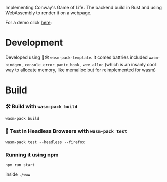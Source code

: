 <meta charset="utf-8"/>

Implementing Conway's Game of Life. The backend build in Rust and using
 WebAssembly to render it on a webpage.

 For a demo click [here](http://clmno.com/wasm-conways-GoL/):



# Development
 Developed using 🦀🕸️ `wasm-pack-template`. It comes battries included `wasm-bindgen` , `console_error_panic_hook` , `wee_alloc` (which is an insanly cool way to allocate memory, like memalloc but for reimplemented for wasm)

# Build
### 🛠️ Build with `wasm-pack build`

```
wasm-pack build
```

### 🔬 Test in Headless Browsers with `wasm-pack test`

```
wasm-pack test --headless --firefox
```

### Running it using npm

```
npm run start
```

inside `./www`
